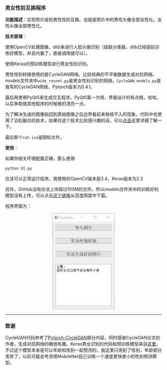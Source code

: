 ### 男女性别互换程序

**功能描述**：实现照片级别男性性别互换。也就是照片中的男性头像全部女性化，女性头像全部男性化。

**技术原理**：  

使用OpenCV处理图像，dlib来进行人脸头像识别（级联分类器，dlib已经提前训练好模型，并且内置了，直接调用就可以）。  

使用Keras的预训练模型进行男女性别识别。

男性性别转换使用的是CycleGAN网络。比较经典的不平衡数据生成对抗网络。models文件夹中`wide_resnet.py`是男女性别识别的网络。`CycleGAN_models.py`是我写的CycleGAN网络，Pytorch版本为0.4.1。  

最后再使用PyQt5来生成交互程序。PyQt5第一次用，界面设计的有点糙，哈哈。以后争取做其他程序的时候做的漂亮一点。    

为了解决生成的图像贴回到原始图像之后边界看起来格格不入的现象，代码中也使用了泊松融合的技术，如果对这个技术比较感兴趣的话，可以[点击](https://blog.csdn.net/Einstellung/article/details/102924828)这里详细了解一下。

最后那个`cat.ico`是图标文件。  

**使用**：  

如果你相关环境配置正确，那么使用

```python
python UI.py
```

应该可以正常运行程序。我使用的OpenCV版本是3.4，Keras版本为2.2  

另外，GitHub没有办法上传超过100M的文件。所以models文件夹中的训练好的模型没有上传，可以点击[这个链接](https://pan.baidu.com/s/1-ZshbKYC0A_2URX4GcLXtg)从百度网盘中下载。

程序界面为：

<div align=center><img src="1.jpg" width="200" /></div>


-----------------------------------------------



### 致谢

CycleGAN代码参考了[Pytorch-CycleGAN](https://github.com/aitorzip/PyTorch-CycleGAN)部分内容，同时感谢CycleGAN论文的作者，生成对抗网络的确很有趣。Keras男女识别的代码和预训练模型来自[这里](https://github.com/yu4u/age-gender-estimation)，不过这个模型本来是可以年龄和性别一起预测的，我这里只用到了性别，年龄部分舍弃了，以后可能会考虑用MobileNet自己训练一个速度更快更小的性别预测模型。
